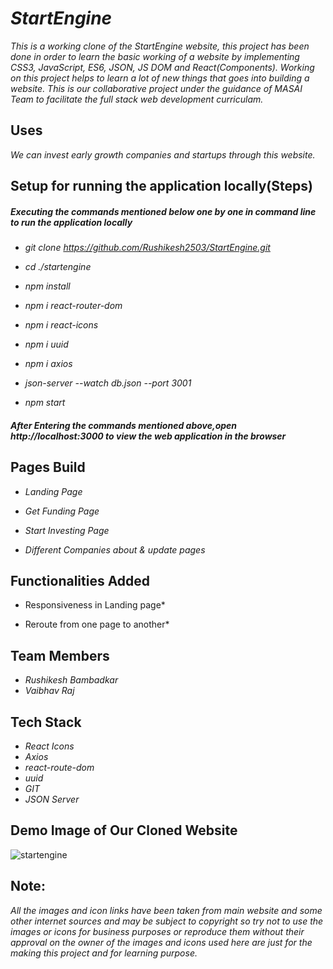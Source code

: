 # *StartEngine*

*This is a working clone of the StartEngine website, this project has been done in order to learn the basic working of a website by implementing CSS3, JavaScript, ES6, JSON, JS DOM and React(Components). Working on this project helps to learn a lot of new things that goes into building a website. This is our collaborative project under the guidance of MASAI Team to facilitate the full stack web development curriculam.* 

## Uses

*We can invest early growth companies and startups through this website.*

## Setup for running the application locally(Steps)

 ##### Executing the commands mentioned below one by one in command line to run the application locally

* *git clone https://github.com/Rushikesh2503/StartEngine.git*

* *cd ./startengine*

* *npm install*
* *npm i react-router-dom*
* *npm i react-icons*
* *npm i uuid*
* *npm i axios*

* *json-server --watch db.json --port 3001*

* *npm start*

 ##### After Entering the commands mentioned above,open http://localhost:3000 to view the web application in the browser

## Pages Build

* *Landing Page*

* *Get Funding Page*

* *Start Investing Page*

* *Different Companies about & update pages*

## Functionalities Added

* Responsiveness in Landing page*

* Reroute from one page to another*

## Team Members

* *Rushikesh Bambadkar*
* *Vaibhav Raj*

## Tech Stack

* *React Icons*
* *Axios*
* *react-route-dom*
* *uuid*
* *GIT*
* *JSON Server*

## Demo Image of Our Cloned Website
![startengine](https://user-images.githubusercontent.com/82999542/126889562-f1a70a64-4d3e-49b6-ab55-e8d3e0aa7527.png)


## Note:
*All the images and icon links have been taken from main website and some other internet sources and may be subject to copyright so try not to use the images or icons for business purposes or reproduce them without their approval on the owner of the images and icons used here are just for the making this project and for learning purpose.*


